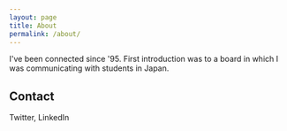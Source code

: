 ```yaml
---
layout: page
title: About
permalink: /about/
---
```


I've been connected since '95. First introduction was to a board in which I was communicating with students in Japan. 

## Contact

Twitter, LinkedIn